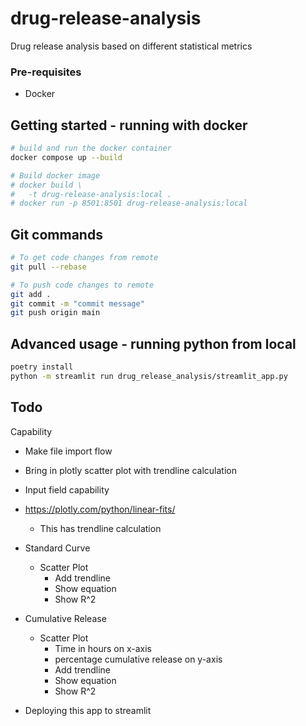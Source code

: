 # drug-release-analysis

Drug release analysis based on different statistical metrics

### Pre-requisites

- Docker
<!-- - Python version - `v3.12+`
- [pyenv](https://github.com/pyenv/pyenv) - Simple Python version management
  - Only needed if you have multiple versions of python and want to have a better developer experience.
- [Poetry](https://python-poetry.org) - For python dependency management -->

<!-- ## First time setup

```sh
pyenv update # if --list doesn't have updated python versions
pyenv install --list # list available versions that can be installed
pyenv install 3.12.3 # only needed for installing this python
pyenv local 3.12.3  # Activate Python
eval "$(pyenv init --path)"
``` -->

## Getting started - running with docker

```sh
# build and run the docker container
docker compose up --build

# Build docker image
# docker build \
#   -t drug-release-analysis:local .
# docker run -p 8501:8501 drug-release-analysis:local

```

## Git commands

```sh
# To get code changes from remote
git pull --rebase

# To push code changes to remote
git add .
git commit -m "commit message"
git push origin main

```

## Advanced usage - running python from local

```sh
poetry install
python -m streamlit run drug_release_analysis/streamlit_app.py
```

## Todo

Capability

- Make file import flow
- Bring in plotly scatter plot with trendline calculation
- Input field capability

- https://plotly.com/python/linear-fits/
  - This has trendline calculation
- Standard Curve
  - Scatter Plot
    - Add trendline
    - Show equation
    - Show R^2
- Cumulative Release
  - Scatter Plot
    - Time in hours on x-axis
    - percentage cumulative release on y-axis
    - Add trendline
    - Show equation
    - Show R^2
- Deploying this app to streamlit
